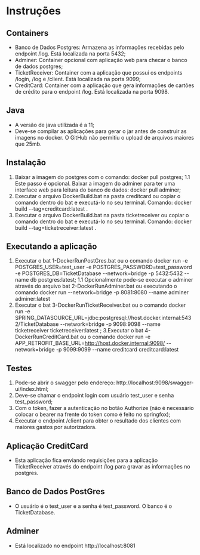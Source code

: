 # Instruções

## Containers

- Banco de Dados Postgres: Armazena as informações recebidas pelo endpoint /log. Está localizada na porta 5432;
- Adminer: Container opcional com aplicação web para checar o banco de dados postgres;
- TicketReceiver: Container com a aplicação que possui os endpoints /login, /log e /client. Está localizada na porta 9099;
- CreditCard: Container com a aplicação que gera informações de cartões de crédito para o endpoint /log. Está localizada na porta 9098.

## Java
- A versão de java utilizada é a 11;
- Deve-se compilar as aplicações para gerar o jar antes de construir as imagens no docker. O GitHub não permitiu o upload de arquivos maiores que 25mb.

## Instalação

1. Baixar a imagem do postgres com o comando: docker pull postgres;
1.1 Este passo é opcional. Baixar a imagem do adminer para ter uma interface web para leitura do banco de dados: docker pull adminer;
2. Executar o arquivo DockerBuild.bat na pasta creditcard ou copiar o comando dentro do bat e executá-lo no seu terminal. Comando: docker build --tag=creditcard:latest .
3. Executar o arquivo DockerBuild.bat na pasta ticketreceiver ou copiar o comando dentro do bat e executá-lo no seu terminal. Comando: docker build --tag=ticketreceiver:latest .

## Executando a aplicação

1. Executar o bat 1-DockerRunPostGres.bat ou o comando docker run -e POSTGRES_USER=test_user -e POSTGRES_PASSWORD=test_password -e POSTGRES_DB=TicketDatabase --network=bridge -p 5432:5432 --name db postgres:latest;
1.1 Opcionalmente pode-se executar o adminer através do arquivo bat 2-DockerRunAdminer.bat ou executando o comando docker run --network=bridge -p 8081:8080 --name adminer adminer:latest
2. Executar o bat 3-DockerRunTicketReceiver.bat ou o comando docker run -e SPRING_DATASOURCE_URL=jdbc:postgresql://host.docker.internal:5432/TicketDatabase --network=bridge -p 9098:9098 --name ticketreceiver ticketreceiver:latest
;
3.Executar o bat 4-DockerRunCreditCard.bat ou o comando docker run -e APP_RETROFIT_BASE_URL=http://host.docker.internal:9098/ --network=bridge -p 9099:9099 --name creditcard creditcard:latest

## Testes

1. Pode-se abrir o swagger pelo endereço: http://localhost:9098/swagger-ui/index.html;
2. Deve-se chamar o endpoint login com usuário test_user e senha test_password;
3. Com o token, fazer a autenticação no botão Authorize (não é necessário colocar o bearer na frente do token como é feito no springfox);
4. Executar o endpoint /client para obter o resultado dos clientes com maiores gastos por autorizadora.

## Aplicação CreditCard
- Esta aplicação fica enviando requisições para a aplicação TicketReceiver através do endpoint /log para gravar as informações no postgres.

## Banco de Dados PostGres
- O usuário é o test_user e a senha é test_password. O banco é o TicketDatabase.

## Adminer
- Está localizado no endpoint http://localhost:8081
